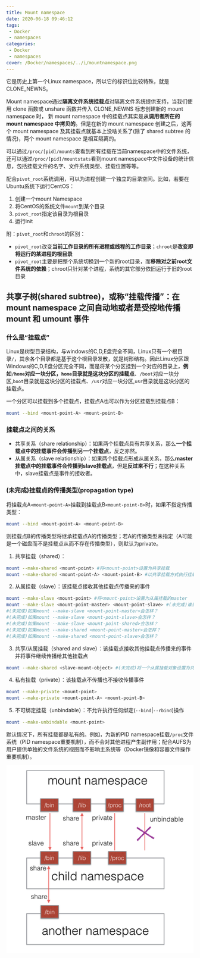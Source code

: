```yaml
---
title: Mount namespace
date: 2020-06-18 09:46:12
tags: 
 - Docker
 - namespaces
categories: 
 - Docker
 - namespaces
cover: /Docker/namespaces/../i/mountnamespace.png
---
```


它是历史上第一个Linux namespace，所以它的标识位比较特殊，就是CLONE_NEWNS。

Mount namespace通过**隔离文件系统挂载点**对隔离文件系统提供支持，当我们使用 clone 函数或 unshare 函数并传入 CLONE_NEWNS 标志创建新的 mount namespace 时， 新 mount namespace 中的挂载点其实是**从调用者所在的 mount namespace 中拷贝的**。但是在新的 mount namespace 创建之后，这两个 mount namespace 及其挂载点就基本上没啥关系了(除了 shared subtree 的情况)，两个 mount namespace 是相互隔离的。

可以通过`/proc/[pid]/mounts`查看到所有挂载在当前namespace中的文件系统，还可以通过`/proc/[pid]/mountstats`看到mount namespace中文件设备的统计信息，包括挂载文件的名字、文件系统类型、挂载位置等等。

配合`pivot_root`系统调用，可以为进程创建一个独立的目录空间。比如，若要在Ubuntu系统下运行CentOS：

1. 创建一个mount Namespace
2. 将CentOS的系统文件`mount`到某个目录
3. `pivot_root`指定该目录为根目录
4. 运行init

附：`pivot_root`和`chroot`的区别：

* `pivot_root`改变**当前工作目录的所有进程或线程的工作目录**；`chroot`是**改变即将运行的某进程的根目录**
* `pivot_root`主要是把整个系统切换到一个新的root目录，而**移除对之前root文件系统的依赖**；chroot只针对某个进程，系统的其它部分依旧运行于旧的root目录

## 共享子树(shared subtree)，或称“挂载传播”：在 mount namespace 之间自动地或者是受控地传播 mount 和 umount 事件

### 什么是“挂载点”

Linux是树型目录结构，与windows的C,D,E盘完全不同，Linux只有一个根目录`/`，其余各个目录都是基于这个根目录发散，就是树形结构。因此Linux分区跟Windows的C,D,E盘分区完全不同，而是将某个分区挂到一个对应的目录上，**例如`/home`对应一块分区，`home`目录就是这块分区的挂载点**、`/boot`对应一块分区,`boot`目录就是这块分区的挂载点、`/usr`对应一块分区,`usr`目录就是这块分区的挂载点。

一个分区可以挂载到多个挂载点，挂载点A也可以作为分区挂载到挂载点B：

```sh
mount --bind <mount-point-A> <mount-point-B>
```

### 挂载点之间的关系

* 共享关系（share relationship）：如果两个挂载点具有共享关系，那么**一个挂载点中的挂载事件会传播到另一个挂载点**，反之亦然。
* 从属关系（slave relationship）：如果两个挂载点形成从属关系，那么**master挂载点中的挂载事件会传播到slave挂载点**，但是**反过来不行**；在这种关系中，slave挂载点是事件的接收者。

### (未完成)挂载点的传播类型(propagation type)

将挂载点A`<mount-point-A>`挂载到挂载点B`<mount-point-B>`时，如果不指定传播类型：

```sh
mount --bind <mount-point-A> <mount-point-B>
```

则挂载点B的传播类型将继承挂载点A的传播类型；若A的传播类型未指定（A可能是一个磁盘而不是挂载点从而不存在传播类型），则默认为private。

1. 共享挂载（shared）：
```sh
mount --make-shared <mount-point> #将<mount-point>设置为共享挂载
mount --make-shared <mount-point-A> <mount-point-B> #以共享挂载方式执行挂载操作
```
2. 从属挂载（slave）：该挂载点接收其他挂载点传播来的事件
```sh
mount --make-slave <mount-point> #将<mount-point>设置为从属挂载的master
mount --make-slave <mount-point-master> <mount-point-slave> #(未完成)谁是主谁是从？
#(未完成)如果mount --make-slave <mount-point-master>会怎样？
#(未完成)如果mount --make-slave <mount-point-slave>会怎样？
#(未完成)如果mount --make-slave <mount-point-shared>会怎样？
#(未完成)如果mount --make-shared <mount-point-master>会怎样？
#(未完成)如果mount --make-shared <mount-point-slave>会怎样？
```
3. 共享/从属挂载（shared and slave）：该挂载点接收其他挂载点传播来的事件并将事件继续传播给其他挂载点
```sh
mount --make-shared <slave-mount-object> #(未完成)将一个从属挂载对象设置为共享/从属挂载，可以执行如下命令或者将其移动到一个共享挂载对象下。
```
4. 私有挂载（private）：该挂载点不传播也不接收传播事件
```sh
mount --make-private <mount-point>
mount --make-private <mount-point-A> <mount-point-B>
```
5. 不可绑定挂载（unbindable）：不允许执行任何绑定(`--bind`|`--rbind`)操作
```sh
mount --make-unbindable <mount-point>
```

默认情况下，所有挂载都是私有的。例如，为新的PID namespace挂载`/proc`文件系统（PID namespace重要机制），而不会对其他进程产生副作用；配合AUFS为用户提供单独的文件系统的视图而不影响主系统等（Docker镜像和容器文件操作重要机制）。

![propagation type](../i/mountnamespace.png)
